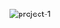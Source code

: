 ![project-1](https://github.com/MoumenMed/My-Portfolio/assets/121790750/6e63df7b-44a4-40b1-b067-40be4be54ca5)
